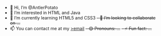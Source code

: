 - 👋 Hi, I’m @AntlerPotato
- 👀 I’m interested in HTML and Java
- 🌱 I’m currently learning HTML5 and CSS3
~~- 💞️ I’m looking to collaborate on ...~~
- 📫 You can contact me at my [>email](1209798126hkj@gmail.com)
~~- 😄 Pronouns: ...~~
~~- ⚡ Fun fact: ...~~

<!---
AntlerPotato/AntlerPotato is a ✨ special ✨ repository because its `README.md` (this file) appears on your GitHub profile.
You can click the Preview link to take a look at your changes.
--->
